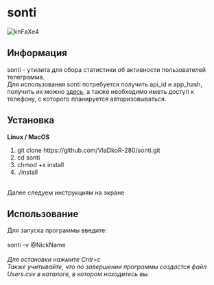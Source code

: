 # sonti
![knFaXe4](https://github.com/VlaDkoR-280/sonti/assets/64364757/07023529-89be-47f8-8168-bcccaa775b66)
<h2>Информация</h2>
sonti - утилита для сбора статистики об активности пользователей телеграмма.
<br>
Для использования sonti потребуется получить api_id и app_hash, получить их можно <a href="https://my.telegram.org/apps">здесь</a>, 
а также необходимо иметь доступ к телефону, с которого планируется авторизовываться.
<h2>Установка</h2>

<b>Linux / MacOS</b>

<ol>
    <li>git clone https://github.com/VlaDkoR-280/sonti.git
    <li>cd sonti
    <li>chmod +x install
    <li>./install
</ol>
<br>
Далее следуем инструкциям на экране
<br>
<h2>Использование</h2>
Для запуска программы введите:<br><br>
sonti -v @NickName<br><br>
<i>Для остановки нажмите Cntr+c</i>
<br>
<i>Также учитывайте, что по завершении программы создастся файл Users.csv в каталоге, в котором находитесь вы.
